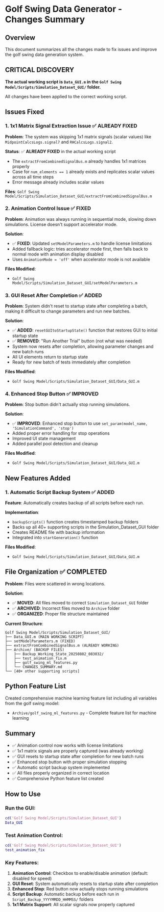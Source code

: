 # Golf Swing Data Generator - Changes Summary

## Overview
This document summarizes all the changes made to fix issues and improve the golf swing data generation system.

## CRITICAL DISCOVERY
**The actual working script is `Data_GUI.m` in the `Golf Swing Model/Scripts/Simulation_Dataset_GUI/` folder.**

All changes have been applied to the correct working script.

## Issues Fixed

### 1. 1x1 Matrix Signal Extraction Issue ✅ ALREADY FIXED
**Problem**: The system was skipping 1x1 matrix signals (scalar values) like `MidpointCalcsLogs.signal7` and `RHCalcsLogs.signal2`.

**Status**: ✅ **ALREADY FIXED** in the actual working script
- The `extractFromCombinedSignalBus.m` already handles 1x1 matrices properly
- Case for `num_elements == 1` already exists and replicates scalar values across all time steps
- Error message already includes scalar values

**Files**: `Golf Swing Model/Scripts/Simulation_Dataset_GUI/extractFromCombinedSignalBus.m`

### 2. Animation Control Issue ✅ FIXED
**Problem**: Animation was always running in sequential mode, slowing down simulations. License doesn't support accelerator mode.

**Solution**:
- ✅ **FIXED**: Updated `setModelParameters.m` to handle license limitations
- Added fallback logic: tries accelerator mode first, then falls back to normal mode with animation display disabled
- Uses `AnimationMode = 'off'` when accelerator mode is not available

**Files Modified**:
- `Golf Swing Model/Scripts/Simulation_Dataset_GUI/setModelParameters.m`

### 3. GUI Reset After Completion ✅ ADDED
**Problem**: System didn't reset to startup state after completing a batch, making it difficult to change parameters and run new batches.

**Solution**:
- ✅ **ADDED**: `resetGUItoStartupState()` function that restores GUI to initial startup state
- ✅ **REMOVED**: "Run Another Trial" button (not what was needed)
- System now resets after completion, allowing parameter changes and new batch runs
- All UI elements return to startup state
- Ready for new batch of tests immediately after completion

**Files Modified**:
- `Golf Swing Model/Scripts/Simulation_Dataset_GUI/Data_GUI.m`

### 4. Enhanced Stop Button ✅ IMPROVED
**Problem**: Stop button didn't actually stop running simulations.

**Solution**:
- ✅ **IMPROVED**: Enhanced stop button to use `set_param(model_name, 'SimulationCommand', 'stop')`
- Added proper error handling for stop operations
- Improved UI state management
- Added parallel pool detection and cleanup

**Files Modified**:
- `Golf Swing Model/Scripts/Simulation_Dataset_GUI/Data_GUI.m`

## New Features Added

### 1. Automatic Script Backup System ✅ ADDED
**Feature**: Automatically creates backup of all scripts before each run.

**Implementation**:
- `backupScripts()` function creates timestamped backup folders
- Backs up all 40+ supporting scripts in the Simulation_Dataset_GUI folder
- Creates README file with backup information
- Integrated into `startGeneration()` function

**Files Modified**:
- `Golf Swing Model/Scripts/Simulation_Dataset_GUI/Data_GUI.m`

## File Organization ✅ COMPLETED
**Problem**: Files were scattered in wrong locations.

**Solution**:
- ✅ **MOVED**: All files moved to correct `Simulation_Dataset_GUI` folder
- ✅ **ARCHIVED**: Incorrect files moved to `Archive` folder
- ✅ **ORGANIZED**: Proper file structure maintained

**Current Structure**:
```
Golf Swing Model/Scripts/Simulation_Dataset_GUI/
├── Data_GUI.m (MAIN WORKING SCRIPT)
├── setModelParameters.m (FIXED)
├── extractFromCombinedSignalBus.m (ALREADY WORKING)
├── Archive/ (BACKUP FILES)
│   ├── Backup_Working_State_20250802_083032/
│   ├── test_animation_fix.m
│   ├── golf_swing_ml_features.py
│   └── CHANGES_SUMMARY.md
└── [40+ other supporting scripts]
```

## Python Feature List
Created comprehensive machine learning feature list including all variables from the golf swing model:
- `Archive/golf_swing_ml_features.py` - Complete feature list for machine learning

## Summary
- ✅ Animation control now works with license limitations
- ✅ 1x1 matrix signals are properly captured (was already working)
- ✅ GUI resets to startup state after completion for new batch runs
- ✅ Enhanced stop button with proper simulation stopping
- ✅ Automatic script backup system implemented
- ✅ All files properly organized in correct location
- ✅ Comprehensive Python feature list created

## How to Use

### Run the GUI:
```matlab
cd('Golf Swing Model/Scripts/Simulation_Dataset_GUI')
Data_GUI
```

### Test Animation Control:
```matlab
cd('Golf Swing Model/Scripts/Simulation_Dataset_GUI')
test_animation_fix
```

### Key Features:
1. **Animation Control**: Checkbox to enable/disable animation (default: disabled for speed)
2. **GUI Reset**: System automatically resets to startup state after completion
3. **Enhanced Stop**: Red button now actually stops running simulations
4. **Script Backup**: Automatic backup before each run in `Script_Backup_YYYYMMDD_HHMMSS/` folders
5. **1x1 Matrix Support**: All scalar signals now properly captured
